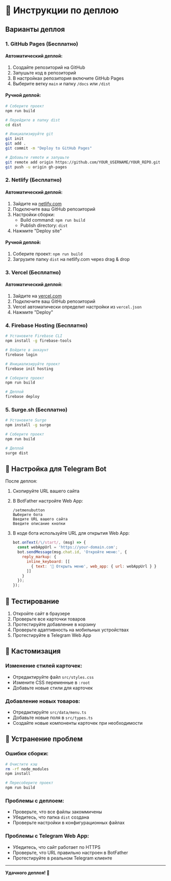# 🚀 Инструкции по деплою

## Варианты деплоя

### 1. GitHub Pages (Бесплатно)

#### Автоматический деплой:
1. Создайте репозиторий на GitHub
2. Запушьте код в репозиторий
3. В настройках репозитория включите GitHub Pages
4. Выберите ветку `main` и папку `/docs` или `/dist`

#### Ручной деплой:
```bash
# Соберите проект
npm run build

# Перейдите в папку dist
cd dist

# Инициализируйте git
git init
git add .
git commit -m "Deploy to GitHub Pages"

# Добавьте remote и запушьте
git remote add origin https://github.com/YOUR_USERNAME/YOUR_REPO.git
git push -u origin gh-pages
```

### 2. Netlify (Бесплатно)

#### Автоматический деплой:
1. Зайдите на [netlify.com](https://netlify.com)
2. Подключите ваш GitHub репозиторий
3. Настройки сборки:
   - Build command: `npm run build`
   - Publish directory: `dist`
4. Нажмите "Deploy site"

#### Ручной деплой:
1. Соберите проект: `npm run build`
2. Загрузите папку `dist` на netlify.com через drag & drop

### 3. Vercel (Бесплатно)

#### Автоматический деплой:
1. Зайдите на [vercel.com](https://vercel.com)
2. Подключите ваш GitHub репозиторий
3. Vercel автоматически определит настройки из `vercel.json`
4. Нажмите "Deploy"

### 4. Firebase Hosting (Бесплатно)

```bash
# Установите Firebase CLI
npm install -g firebase-tools

# Войдите в аккаунт
firebase login

# Инициализируйте проект
firebase init hosting

# Соберите проект
npm run build

# Деплой
firebase deploy
```

### 5. Surge.sh (Бесплатно)

```bash
# Установите Surge
npm install -g surge

# Соберите проект
npm run build

# Деплой
surge dist
```

## 🔧 Настройка для Telegram Bot

После деплоя:

1. Скопируйте URL вашего сайта
2. В BotFather настройте Web App:
   ```
   /setmenubutton
   Выберите бота
   Введите URL вашего сайта
   Введите описание кнопки
   ```

3. В коде бота используйте URL для открытия Web App:
   ```javascript
   bot.onText(/\/start/, (msg) => {
     const webAppUrl = 'https://your-domain.com';
     bot.sendMessage(msg.chat.id, 'Откройте меню:', {
       reply_markup: {
         inline_keyboard: [[
           { text: '🍕 Открыть меню', web_app: { url: webAppUrl } }
         ]]
       }
     });
   });
   ```

## 📱 Тестирование

1. Откройте сайт в браузере
2. Проверьте все карточки товаров
3. Протестируйте добавление в корзину
4. Проверьте адаптивность на мобильных устройствах
5. Протестируйте в Telegram Web App

## 🎨 Кастомизация

### Изменение стилей карточек:
- Отредактируйте файл `src/styles.css`
- Измените CSS переменные в `:root`
- Добавьте новые стили для карточек

### Добавление новых товаров:
- Отредактируйте `src/data/menu.ts`
- Добавьте новые поля в `src/types.ts`
- Создайте новые компоненты карточек при необходимости

## 🚨 Устранение проблем

### Ошибки сборки:
```bash
# Очистите кэш
rm -rf node_modules
npm install

# Пересоберите проект
npm run build
```

### Проблемы с деплоем:
- Проверьте, что все файлы закоммичены
- Убедитесь, что папка `dist` создана
- Проверьте настройки в конфигурационных файлах

### Проблемы с Telegram Web App:
- Убедитесь, что сайт работает по HTTPS
- Проверьте, что URL правильно настроен в BotFather
- Протестируйте в реальном Telegram клиенте

---

**Удачного деплоя! 🎉**

